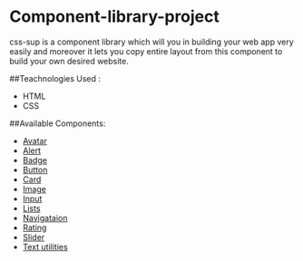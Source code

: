 # Component-library-project
 css-sup  is a component library which will you in building your web app very easily and moreover it lets you copy entire layout from this component to build your own desired website.
 
 ##Teachnologies Used :
 - HTML 
 - CSS
 
 ##Available Components:
 - [Avatar](https://component-l2ibrary.netlify.app/avatar.html)
 - [Alert](https://component-l2ibrary.netlify.app/alert.html)
 - [Badge](https://component-l2ibrary.netlify.app/badge.html)
 - [Button](https://component-l2ibrary.netlify.app/button.html)
 - [Card](https://component-l2ibrary.netlify.app/card.html)
 - [Image](https://component-l2ibrary.netlify.app/image.html)
 - [Input](https://component-l2ibrary.netlify.app/input.html)
 - [Lists](https://component-l2ibrary.netlify.app/list.html)
 - [Navigataion](https://component-l2ibrary.netlify.app/navigation.html)
 - [Rating](https://component-l2ibrary.netlify.app/navigation.html)
 - [Slider](https://component-l2ibrary.netlify.app/slider.html)
 - [Text utilities](https://component-l2ibrary.netlify.app/text-utility.html)
